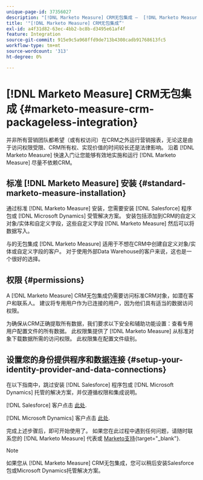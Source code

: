 ```yaml
---
unique-page-id: 37356027
description: "[!DNL Marketo Measure] CRM无包集成 —  [!DNL Marketo Measure]"
title: '"[!DNL Marketo Measure] CRM无包集成”'
exl-id: a4f31d82-63ec-4bb2-bc8b-d3495e61af4f
feature: Integration
source-git-commit: 915e9c5a968ffd9de713b4308cadb91768613fc5
workflow-type: tm+mt
source-wordcount: '313'
ht-degree: 0%

---
```


# [!DNL Marketo Measure] CRM无包集成 {#marketo-measure-crm-packageless-integration}

并非所有营销团队都希望（或有权访问）在CRM之外运行营销报表，无论这是由于访问权限受限、CRM所有权、实现价值的时间较长还是法律影响。 沿着 [!DNL Marketo Measure] 快速入门让您能够有效地实施和运行 [!DNL Marketo Measure] 尽量不依赖CRM。

## 标准 [!DNL Marketo Measure] 安装 {#standard-marketo-measure-installation}

通过标准 [!DNL Marketo Measure] 安装，您需要安装 [!DNL Salesforce] 程序包或 [!DNL Microsoft Dynamics] 受管解决方案。 安装包括添加到CRM的自定义对象/实体和自定义字段，这些自定义字段 [!DNL Marketo Measure] 然后可以将数据写入。

与的无包集成 [!DNL Marketo Measure] 适用于不想在CRM中创建自定义对象/实体或自定义字段的客户。 对于使用外部Data Warehouse的客户来说，这也是一个很好的选择。

## 权限 {#permissions}

A [!DNL Marketo Measure] CRM无包集成仍需要访问标准CRM对象，如潜在客户和联系人。 建议将专用用户作为已连接的用户，因为他们具有适当的数据访问权限。

为确保从CRM正确提取所有数据，我们要求以下安全和辅助功能设置：查看专用用户配置文件的所有数据。 此权限集提供了 [!DNL Marketo Measure] 从标准对象下载数据所需的访问权限。 此权限集在配置文件级别。

## 设置您的身份提供程序和数据连接 {#setup-your-identity-provider-and-data-connections}

在以下指南中，跳过安装 [!DNL Salesforce] 程序包或 [!DNL Microsoft Dynamics] 托管的解决方案，并仅遵循权限和集成说明。

[!DNL Salesforce] 客户点击 [此处](/help/configuration-and-setup/marketo-measure-and-salesforce/marketo-measure-salesforce-package-installation-and-set-up.md).

[!DNL Microsoft Dynamics] 客户点击 [此处](/help/marketo-measure-and-dynamics/getting-started-with-marketo-measure-and-dynamics/microsoft-dynamics-crm-installation-guide.md).

完成上述步骤后，即可开始使用了。 如果您在此过程中遇到任何问题，请随时联系您的 [!DNL Marketo Measure] 代表或 [Marketo支持](https://nation.marketo.com/t5/support/ct-p/Support){target="_blank"}.

>[!NOTE]
>
>如果您从 [!DNL Marketo Measure] CRM无包集成，您可以稍后安装Salesforce包或Microsoft Dynamics托管解决方案。
